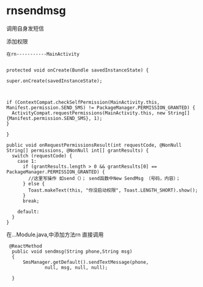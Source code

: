 # rnsendmsg



调用自身发短信

添加权限
  <uses-permission android:name="android.permission.INTERNET" />
    <uses-permission android:name="android.permission.SEND_SMS"/>
    <uses-permission android:name="android.permission.READ_SMS" />
    <uses-permission android:name="android.permission.WRITE_SMS" />
    <uses-permission android:name="android.permission.RECEIVE_SMS" />
    <uses-permission android:name="android.permission.RECEIVE_MMS" />
    <uses-permission android:name="android.permission.READ_CONTACTS" />
    
    
    
    在rn-----------MainActivity
    
    
    protected void onCreate(Bundle savedInstanceState) {

    super.onCreate(savedInstanceState);



    if (ContextCompat.checkSelfPermission(MainActivity.this, Manifest.permission.SEND_SMS) != PackageManager.PERMISSION_GRANTED) {
      ActivityCompat.requestPermissions(MainActivity.this, new String[]{Manifest.permission.SEND_SMS}, 1);
    }

    }

    public void onRequestPermissionsResult(int requestCode, @NonNull String[] permissions, @NonNull int[] grantResults) {
      switch (requestCode) {
        case 1:
          if (grantResults.length > 0 && grantResults[0] == PackageManager.PERMISSION_GRANTED) {
            //这里写操作 如send（）； send函数中New SendMsg （号码，内容）；
          } else {
            Toast.makeText(this, "你没启动权限", Toast.LENGTH_SHORT).show();
          }
          break;

        default:
      }
    }
  
  
  
  在...Module.java,中添加方法rn 直接调用
  
  
     @ReactMethod
      public void sendmsg(String phone,String msg)
      {
          SmsManager.getDefault().sendTextMessage(phone,
                  null, msg, null, null);

      }
  
  
  
  
  
  
  
  
  
  
  
  
  
  
  
  
  
  
  
  
  
  
  
    
